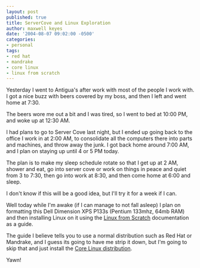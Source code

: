 ```yaml
---
layout: post
published: true
title: ServerCove and Linux Exploration
author: maxwell keyes
date: '2004-08-07 09:02:00 -0500'
categories:
- personal
tags:
- red hat
- mandrake
- core linux
- linux from scratch
---
```


Yesterday I went to Antigua's after work with most of the people I work with. I
got a nice buzz with beers covered by my boss, and then I left and went home at
7:30.

The beers wore me out a bit and I was tired, so I went to bed at 10:00 PM, and
woke up at 12:30 AM.

I had plans to go to Server Cove last night, but I ended up going back to the
office I work in at 2:00 AM, to consolidate all the computers there into parts
and machines, and throw away the junk. I got back home around 7:00 AM, and I
plan on staying up until 4 or 5 PM today.

The plan is to make my sleep schedule rotate so that I get up at 2 AM, shower
and eat, go into server cove or work on things in peace and quiet from 3 to
7:30, then go into work at 8:30, and then come home at 6:00 and sleep.

I don't know if this will be a good idea, but I'll try it for a week if I can.

Well today while I'm awake (if I can manage to not fall asleep) I plan on
formatting this Dell Dimension XPS P133s (Pentium 133mhz, 64mb RAM) and then
installing Linux on it using the
[Linux from Scratch](http://www.linuxfromscratch.org/) documentation as a guide.

The guide I believe tells you to use a normal distribution such as Red Hat or
Mandrake, and I guess its going to have me strip it down, but I'm going to skip
that and just install the
[Core Linux distribution](http://coredistro.sourceforge.net/).

Yawn!
